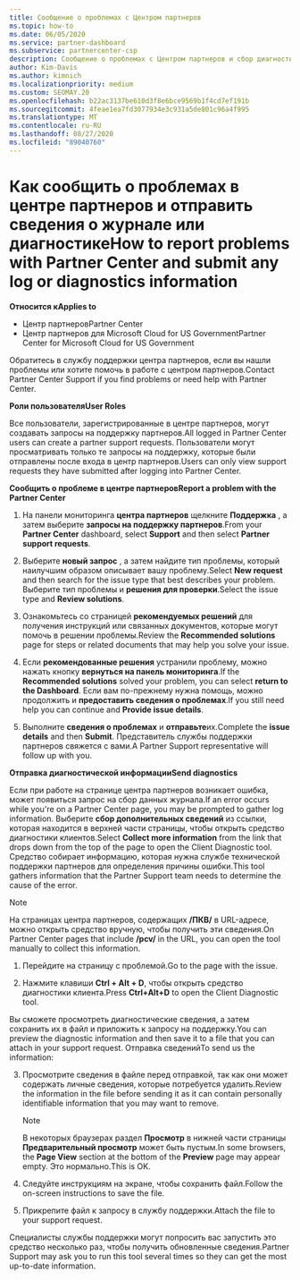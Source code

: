 ```yaml
---
title: Сообщение о проблемах с Центром партнеров
ms.topic: how-to
ms.date: 06/05/2020
ms.service: partner-dashboard
ms.subservice: partnercenter-csp
description: Сообщение о проблемах с Центром партнеров и сбор диагностической информации для сотрудников службы поддержки.
author: Kim-Davis
ms.author: kimnich
ms.localizationpriority: medium
ms.custom: SEOMAY.20
ms.openlocfilehash: b22ac3137be610d3f8e6bce9569b1f4cd7ef191b
ms.sourcegitcommit: 4feae1ea7fd3077934e3c931a5de801c96a4f995
ms.translationtype: MT
ms.contentlocale: ru-RU
ms.lasthandoff: 08/27/2020
ms.locfileid: "89040760"
---
```

# <a name="how-to-report-problems-with-partner-center-and-submit-any-log-or-diagnostics-information"></a><span data-ttu-id="9cfa6-103">Как сообщить о проблемах в центре партнеров и отправить сведения о журнале или диагностике</span><span class="sxs-lookup"><span data-stu-id="9cfa6-103">How to report problems with Partner Center and submit any log or diagnostics information</span></span>

<span data-ttu-id="9cfa6-104">**Относится к**</span><span class="sxs-lookup"><span data-stu-id="9cfa6-104">**Applies to**</span></span>

- <span data-ttu-id="9cfa6-105">Центр партнеров</span><span class="sxs-lookup"><span data-stu-id="9cfa6-105">Partner Center</span></span>
- <span data-ttu-id="9cfa6-106">Центр партнеров для Microsoft Cloud for US Government</span><span class="sxs-lookup"><span data-stu-id="9cfa6-106">Partner Center for Microsoft Cloud for US Government</span></span>

<span data-ttu-id="9cfa6-107">Обратитесь в службу поддержки центра партнеров, если вы нашли проблемы или хотите помочь в работе с центром партнеров.</span><span class="sxs-lookup"><span data-stu-id="9cfa6-107">Contact Partner Center Support if you find problems or need help with Partner Center.</span></span>

<span data-ttu-id="9cfa6-108">**Роли пользователя**</span><span class="sxs-lookup"><span data-stu-id="9cfa6-108">**User Roles**</span></span>

<span data-ttu-id="9cfa6-109">Все пользователи, зарегистрированные в центре партнеров, могут создавать запросы на поддержку партнеров.</span><span class="sxs-lookup"><span data-stu-id="9cfa6-109">All logged in Partner Center users can create a partner support requests.</span></span> <span data-ttu-id="9cfa6-110">Пользователи могут просматривать только те запросы на поддержку, которые были отправлены после входа в центр партнеров.</span><span class="sxs-lookup"><span data-stu-id="9cfa6-110">Users can only view support requests they have submitted after logging into Partner Center.</span></span>

<span data-ttu-id="9cfa6-111">**Сообщить о проблеме в центре партнеров**</span><span class="sxs-lookup"><span data-stu-id="9cfa6-111">**Report a problem with the Partner Center**</span></span>

1. <span data-ttu-id="9cfa6-112">На панели мониторинга **центра партнеров** щелкните **Поддержка** , а затем выберите **запросы на поддержку партнеров**.</span><span class="sxs-lookup"><span data-stu-id="9cfa6-112">From your **Partner Center** dashboard, select **Support** and then select **Partner support requests**.</span></span>

2. <span data-ttu-id="9cfa6-113">Выберите **новый запрос** , а затем найдите тип проблемы, который наилучшим образом описывает вашу проблему.</span><span class="sxs-lookup"><span data-stu-id="9cfa6-113">Select **New request** and then search for the issue type that best describes your problem.</span></span> <span data-ttu-id="9cfa6-114">Выберите тип проблемы и **решения для проверки**.</span><span class="sxs-lookup"><span data-stu-id="9cfa6-114">Select the issue type and **Review solutions**.</span></span>

3. <span data-ttu-id="9cfa6-115">Ознакомьтесь со страницей **рекомендуемых решений** для получения инструкций или связанных документов, которые могут помочь в решении проблемы.</span><span class="sxs-lookup"><span data-stu-id="9cfa6-115">Review the **Recommended solutions** page for steps or related documents that may help you solve your issue.</span></span>

4. <span data-ttu-id="9cfa6-116">Если **рекомендованные решения** устранили проблему, можно нажать кнопку **вернуться на панель мониторинга**.</span><span class="sxs-lookup"><span data-stu-id="9cfa6-116">If the **Recommended solutions** solved your problem, you can select **return to the Dashboard**.</span></span> <span data-ttu-id="9cfa6-117">Если вам по-прежнему нужна помощь, можно продолжить и **предоставить сведения о проблемах**.</span><span class="sxs-lookup"><span data-stu-id="9cfa6-117">If you still need help you can continue and **Provide issue details**.</span></span>

5. <span data-ttu-id="9cfa6-118">Выполните **сведения о проблемах** и **отправьте**их.</span><span class="sxs-lookup"><span data-stu-id="9cfa6-118">Complete the **issue details** and then **Submit**.</span></span> <span data-ttu-id="9cfa6-119">Представитель службы поддержки партнеров свяжется с вами.</span><span class="sxs-lookup"><span data-stu-id="9cfa6-119">A Partner Support representative will follow up with you.</span></span>

<span data-ttu-id="9cfa6-120">**Отправка диагностической информации**</span><span class="sxs-lookup"><span data-stu-id="9cfa6-120">**Send diagnostics**</span></span>

<span data-ttu-id="9cfa6-121">Если при работе на странице центра партнеров возникает ошибка, может появиться запрос на сбор данных журнала.</span><span class="sxs-lookup"><span data-stu-id="9cfa6-121">If an error occurs while you're on a Partner Center page, you may be prompted to gather log information.</span></span> <span data-ttu-id="9cfa6-122">Выберите **сбор дополнительных сведений** из ссылки, которая находится в верхней части страницы, чтобы открыть средство диагностики клиентов.</span><span class="sxs-lookup"><span data-stu-id="9cfa6-122">Select **Collect more information** from the link that drops down from the top of the page to open the Client Diagnostic tool.</span></span> <span data-ttu-id="9cfa6-123">Средство собирает информацию, которая нужна службе технической поддержки партнеров для определения причины ошибки.</span><span class="sxs-lookup"><span data-stu-id="9cfa6-123">This tool gathers information that the Partner Support team needs to determine the cause of the error.</span></span> 

>[!NOTE]
><span data-ttu-id="9cfa6-124">На страницах центра партнеров, содержащих **/ПКВ/** в URL-адресе, можно открыть средство вручную, чтобы получить эти сведения.</span><span class="sxs-lookup"><span data-stu-id="9cfa6-124">On Partner Center pages that include **/pcv/** in the URL, you can open the tool manually to collect this information.</span></span>

1. <span data-ttu-id="9cfa6-125">Перейдите на страницу с проблемой.</span><span class="sxs-lookup"><span data-stu-id="9cfa6-125">Go to the page with the issue.</span></span>

2. <span data-ttu-id="9cfa6-126">Нажмите клавиши **Ctrl + Alt + D**, чтобы открыть средство диагностики клиента.</span><span class="sxs-lookup"><span data-stu-id="9cfa6-126">Press **Ctrl+Alt+D** to open the Client Diagnostic tool.</span></span>

<span data-ttu-id="9cfa6-127">Вы сможете просмотреть диагностические сведения, а затем сохранить их в файл и приложить к запросу на поддержку.</span><span class="sxs-lookup"><span data-stu-id="9cfa6-127">You can preview the diagnostic information and then save it to a file that you can attach in your support request.</span></span> <span data-ttu-id="9cfa6-128">Отправка сведений</span><span class="sxs-lookup"><span data-stu-id="9cfa6-128">To send us the information:</span></span>

3. <span data-ttu-id="9cfa6-129">Просмотрите сведения в файле перед отправкой, так как они может содержать личные сведения, которые потребуется удалить.</span><span class="sxs-lookup"><span data-stu-id="9cfa6-129">Review the information in the file before sending it as it can contain personally identifiable information that you may want to remove.</span></span> 

    >[!NOTE]
    ><span data-ttu-id="9cfa6-130">В некоторых браузерах раздел **Просмотр** в нижней части страницы **Предварительный просмотр** может быть пустым.</span><span class="sxs-lookup"><span data-stu-id="9cfa6-130">In some browsers, the **Page View** section at the bottom of the **Preview** page may appear empty.</span></span> <span data-ttu-id="9cfa6-131">Это нормально.</span><span class="sxs-lookup"><span data-stu-id="9cfa6-131">This is OK.</span></span>

4. <span data-ttu-id="9cfa6-132">Следуйте инструкциям на экране, чтобы сохранить файл.</span><span class="sxs-lookup"><span data-stu-id="9cfa6-132">Follow the on-screen instructions to save the file.</span></span>

5. <span data-ttu-id="9cfa6-133">Прикрепите файл к запросу в службу поддержки.</span><span class="sxs-lookup"><span data-stu-id="9cfa6-133">Attach the file to your support request.</span></span>

<span data-ttu-id="9cfa6-134">Специалисты службы поддержки могут попросить вас запустить это средство несколько раз, чтобы получить обновленные сведения.</span><span class="sxs-lookup"><span data-stu-id="9cfa6-134">Partner Support may ask you to run this tool several times so they can get the most up-to-date information.</span></span>


